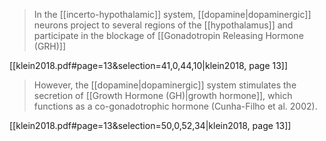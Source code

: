 > In the [[incerto-hypothalamic]] system, [[dopamine|dopaminergic]] neurons project to several regions of the [[hypothalamus]] and participate in the blockage of [[Gonadotropin Releasing Hormone (GRH)]]

[[klein2018.pdf#page=13&selection=41,0,44,10|klein2018, page 13]]

> However, the [[dopamine|dopaminergic]] system stimulates the secretion of [[Growth Hormone (GH)|growth hormone]], which functions as a co-gonadotrophic hormone (Cunha-Filho et al. 2002).

[[klein2018.pdf#page=13&selection=50,0,52,34|klein2018, page 13]]
